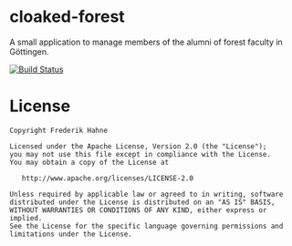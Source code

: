 cloaked-forest
==============

A small application to manage members of the alumni of forest faculty in Göttingen. 

[![Build Status](https://travis-ci.org/atomfrede/cloaked-forest.svg?branch=master)](https://travis-ci.org/atomfrede/cloaked-forest)

License
=======

    Copyright Frederik Hahne

    Licensed under the Apache License, Version 2.0 (the "License");
    you may not use this file except in compliance with the License.
    You may obtain a copy of the License at

       http://www.apache.org/licenses/LICENSE-2.0

    Unless required by applicable law or agreed to in writing, software
    distributed under the License is distributed on an "AS IS" BASIS,
    WITHOUT WARRANTIES OR CONDITIONS OF ANY KIND, either express or implied.
    See the License for the specific language governing permissions and
    limitations under the License.
